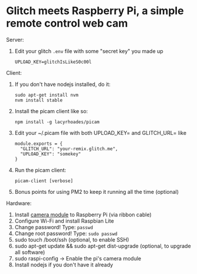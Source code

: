 Glitch meets Raspberry Pi, a simple remote control web cam
=========================

Server:

1. Edit your glitch `.env` file with some "secret key" you made up
    ````
    UPLOAD_KEY=glitchIsLikeS0c00l
    ````

Client:

1. If you don't have nodejs installed, do it:
    ````
    sudo apt-get install nvm
    nvm install stable
    ````
1. Install the picam client like so:
    ````
    npm install -g lacyrhoades/picam
    ````
1. Edit your ~/.picam file with both UPLOAD_KEY= and GLITCH_URL= like
    ````
    module.exports = {
      "GLITCH_URL": "your-remix.glitch.me",
      "UPLOAD_KEY": "somekey"
    }
    ````
1. Run the picam client:
    ````
    picam-client [verbose]
    ````
1. Bonus points for using PM2 to keep it running all the time (optional)

Hardware:

1. Install [camera module](https://www.raspberrypi.org/products/camera-module-v2/)  to Raspberry Pi (via ribbon cable)
1. Configure Wi-Fi and install Raspbian Lite
1. Change password! Type: `passwd`
1. Change root password! Type: `sudo passwd`
1. sudo touch /boot/ssh (optional, to enable SSH)
1. sudo apt-get update && sudo apt-get dist-upgrade (optional, to upgrade all software)
1. sudo raspi-config -> Enable the pi's camera module
1. Install nodejs if you don't have it already
